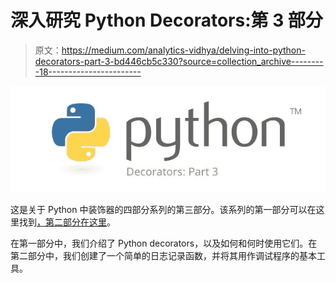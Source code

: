 # 深入研究 Python Decorators:第 3 部分

> 原文：<https://medium.com/analytics-vidhya/delving-into-python-decorators-part-3-bd446cb5c330?source=collection_archive---------18----------------------->

![](img/f52a63141ef0dfdde59aa6a2fdfb08e8.png)

这是关于 Python 中装饰器的四部分系列的第三部分。该系列的第一部分可以在这里找到[，第二部分](/analytics-vidhya/delving-into-python-decorators-part-1-a95b57d3a7bc)[在这里](/analytics-vidhya/delving-into-python-decorators-part-2-1936b25baf9d)。

在第一部分中，我们介绍了 Python decorators，以及如何和何时使用它们。在第二部分中，我们创建了一个简单的日志记录函数，并将其用作调试程序的基本工具。